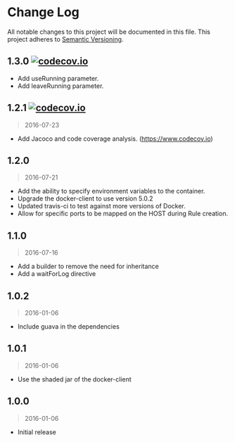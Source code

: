 # Change Log
All notable changes to this project will be documented in this file.
This project adheres to [Semantic Versioning](http://semver.org/).

## 1.3.0 [![codecov.io](https://codecov.io/github/klousia/docker-junit-rule/coverage.svg?branch=1.3.0)](https://codecov.io/github/klousia/docker-junit-rule?branch=1.3.0)

- Add useRunning parameter.
- Add leaveRunning parameter.

## 1.2.1 [![codecov.io](https://codecov.io/github/klousia/docker-junit-rule/coverage.svg?branch=1.2.1)](https://codecov.io/github/klousia/docker-junit-rule?branch=1.2.1)
> 2016-07-23

- Add Jacoco and code coverage analysis. (https://www.codecov.io)

## 1.2.0
> 2016-07-21

- Add the ability to specify environment variables to the container.
- Upgrade the docker-client to use version 5.0.2
- Updated travis-ci to test against more versions of Docker.
- Allow for specific ports to be mapped on the HOST during Rule creation.

## 1.1.0
> 2016-07-16

- Add a builder to remove the need for inheritance
- Add a waitForLog directive

## 1.0.2
> 2016-01-06

- Include guava in the dependencies

## 1.0.1
> 2016-01-06

- Use the shaded jar of the docker-client

## 1.0.0
> 2016-01-06

- Initial release
